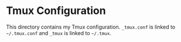# Tmux Configuration

This directory contains my Tmux configuration. `_tmux.conf` is linked to
`~/.tmux.conf` and `_tmux` is linked to `~/.tmux`.

